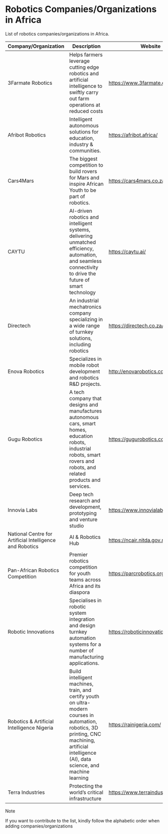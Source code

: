 # Robotics Companies/Organizations in Africa
List of robotics companies/organizations in Africa.


| Company/Organization | Description | Website | Country | Sector | Status |
| --- | --- | --- | --- | --- | --- |
| 3Farmate Robotics | Helps farmers leverage cutting edge robotics and artificial intelligence to swiftly carry out farm operations at reduced costs | https://www.3farmate.com/ | Ghana | Agriculture | active |
| Afribot Robotics | Intelligent autonomous solutions for education, industry & communities. | https://afribot.africa/ | Kenya | Education | active |
| Cars4Mars | The biggest competition to build rovers for Mars and inspire African Youth to be part of robotics. | https://cars4mars.co.za/ | South Africa | Education | active |
| CAYTU | AI-driven robotics and intelligent systems, delivering unmatched efficiency, automation, and seamless connectivity to drive the future of smart technology | https://caytu.ai/ | Senegal | Mobility | active |
| Directech | An industrial mechatronics company specializing in a wide range of turnkey solutions, including robotics | https://directech.co.za/ | South Africa | Manufacturing | active |
| Enova Robotics | Specializes in mobile robot development and robotics R&D projects.|http://enovarobotics.com/|Tunisia|Mobility|active|
| Gugu Robotics | A tech company that designs and manufactures autonomous cars, smart homes, education robots, industrial robots, smart rovers and robots, and related products and services. | https://gugurobotics.com.ng/ | Nigeria | Manufacturing | active |
| Innovia Labs | Deep tech research and development, prototyping and venture studio | https://www.innovialabsafrica.com/ | Nigeria | Education/Prototyping | active |
| National Centre for Artificial Intelligence and Robotics | AI & Robotics Hub | https://ncair.nitda.gov.ng/ | Nigeria | Government/Policy | active |
| Pan-African Robotics Competition | Premier robotics competition for youth teams across Africa and its diaspora | https://parcrobotics.org/ | Senegal | Non-profit | active |
| Robotic Innovations | Specialises in robotic system integration and design turnkey automation systems for a number of manufacturing applications. | https://roboticinnovations.co.za/ | South Africa | Manufacturing | active |
| Robotics & Artificial Intelligence Nigeria | Build intelligent machines, train, and certify youth on ultra-modern courses in automation, robotics, 3D printing, CNC machining, artificial intelligence (AI), data science, and machine learning | https://rainigeria.com/ | Nigeria | Education | active |
| Terra Industries | Protecting the world’s critical infrastructure | https://www.terraindustries.co/ | Nigeria | Security | active |


>[!NOTE]
>If you want to contribute to the list, kindly follow the alphabetic order when adding companies/organizations